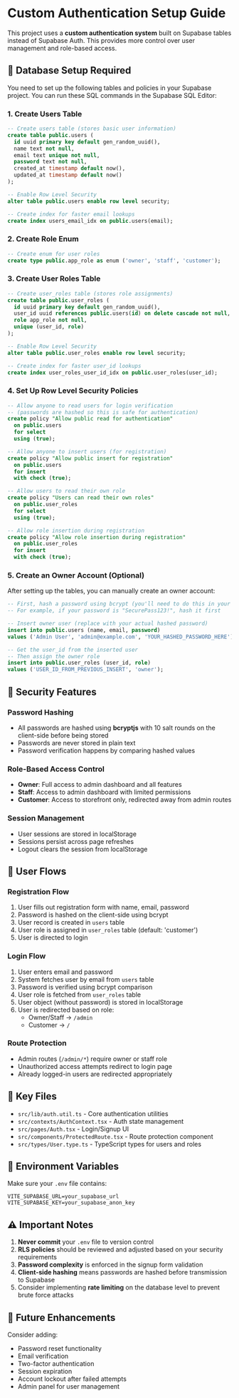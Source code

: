 # Custom Authentication Setup Guide

This project uses a **custom authentication system** built on Supabase tables instead of Supabase Auth. This provides more control over user management and role-based access.

## 🔧 Database Setup Required

You need to set up the following tables and policies in your Supabase project. You can run these SQL commands in the Supabase SQL Editor:

### 1. Create Users Table

```sql
-- Create users table (stores basic user information)
create table public.users (
  id uuid primary key default gen_random_uuid(),
  name text not null,
  email text unique not null,
  password text not null,
  created_at timestamp default now(),
  updated_at timestamp default now()
);

-- Enable Row Level Security
alter table public.users enable row level security;

-- Create index for faster email lookups
create index users_email_idx on public.users(email);
```

### 2. Create Role Enum

```sql
-- Create enum for user roles
create type public.app_role as enum ('owner', 'staff', 'customer');
```

### 3. Create User Roles Table

```sql
-- Create user_roles table (stores role assignments)
create table public.user_roles (
  id uuid primary key default gen_random_uuid(),
  user_id uuid references public.users(id) on delete cascade not null,
  role app_role not null,
  unique (user_id, role)
);

-- Enable Row Level Security
alter table public.user_roles enable row level security;

-- Create index for faster user_id lookups
create index user_roles_user_id_idx on public.user_roles(user_id);
```

### 4. Set Up Row Level Security Policies

```sql
-- Allow anyone to read users for login verification
-- (passwords are hashed so this is safe for authentication)
create policy "Allow public read for authentication"
  on public.users
  for select
  using (true);

-- Allow anyone to insert users (for registration)
create policy "Allow public insert for registration"
  on public.users
  for insert
  with check (true);

-- Allow users to read their own role
create policy "Users can read their own roles"
  on public.user_roles
  for select
  using (true);

-- Allow role insertion during registration
create policy "Allow role insertion during registration"
  on public.user_roles
  for insert
  with check (true);
```

### 5. Create an Owner Account (Optional)

After setting up the tables, you can manually create an owner account:

```sql
-- First, hash a password using bcrypt (you'll need to do this in your app or use an online tool)
-- For example, if your password is "SecurePass123!", hash it first

-- Insert owner user (replace with your actual hashed password)
insert into public.users (name, email, password)
values ('Admin User', 'admin@example.com', 'YOUR_HASHED_PASSWORD_HERE');

-- Get the user_id from the inserted user
-- Then assign the owner role
insert into public.user_roles (user_id, role)
values ('USER_ID_FROM_PREVIOUS_INSERT', 'owner');
```

## 🔐 Security Features

### Password Hashing
- All passwords are hashed using **bcryptjs** with 10 salt rounds on the client-side before being stored
- Passwords are never stored in plain text
- Password verification happens by comparing hashed values

### Role-Based Access Control
- **Owner**: Full access to admin dashboard and all features
- **Staff**: Access to admin dashboard with limited permissions
- **Customer**: Access to storefront only, redirected away from admin routes

### Session Management
- User sessions are stored in localStorage
- Sessions persist across page refreshes
- Logout clears the session from localStorage

## 🎯 User Flows

### Registration Flow
1. User fills out registration form with name, email, password
2. Password is hashed on the client-side using bcrypt
3. User record is created in `users` table
4. User role is assigned in `user_roles` table (default: 'customer')
5. User is directed to login

### Login Flow
1. User enters email and password
2. System fetches user by email from `users` table
3. Password is verified using bcrypt comparison
4. User role is fetched from `user_roles` table
5. User object (without password) is stored in localStorage
6. User is redirected based on role:
   - Owner/Staff → `/admin`
   - Customer → `/`

### Route Protection
- Admin routes (`/admin/*`) require owner or staff role
- Unauthorized access attempts redirect to login page
- Already logged-in users are redirected appropriately

## 📁 Key Files

- `src/lib/auth.util.ts` - Core authentication utilities
- `src/contexts/AuthContext.tsx` - Auth state management
- `src/pages/Auth.tsx` - Login/Signup UI
- `src/components/ProtectedRoute.tsx` - Route protection component
- `src/types/User.type.ts` - TypeScript types for users and roles

## 🚀 Environment Variables

Make sure your `.env` file contains:

```env
VITE_SUPABASE_URL=your_supabase_url
VITE_SUPABASE_KEY=your_supabase_anon_key
```

## ⚠️ Important Notes

1. **Never commit** your `.env` file to version control
2. **RLS policies** should be reviewed and adjusted based on your security requirements
3. **Password complexity** is enforced in the signup form validation
4. **Client-side hashing** means passwords are hashed before transmission to Supabase
5. Consider implementing **rate limiting** on the database level to prevent brute force attacks

## 🔄 Future Enhancements

Consider adding:
- Password reset functionality
- Email verification
- Two-factor authentication
- Session expiration
- Account lockout after failed attempts
- Admin panel for user management
